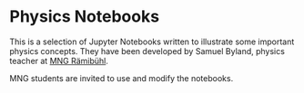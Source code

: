 # Physics Notebooks

This is a selection of Jupyter Notebooks written to illustrate some important physics concepts. They have been developed by Samuel Byland, physics teacher at [MNG Rämibühl](https://www.mng.ch).

MNG students are invited to use and modify the notebooks.

